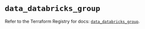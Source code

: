 # `data_databricks_group`

Refer to the Terraform Registry for docs: [`data_databricks_group`](https://registry.terraform.io/providers/databricks/databricks/1.64.0/docs/data-sources/group).
